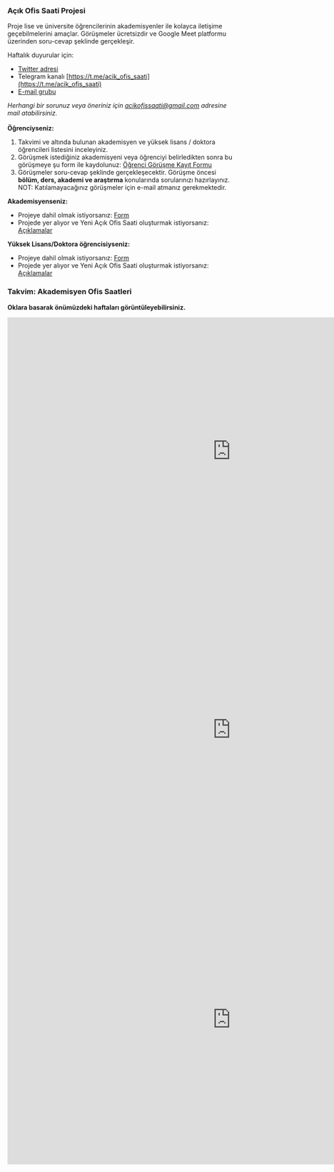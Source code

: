 ### Açık Ofis Saati Projesi
Proje lise ve üniversite öğrencilerinin akademisyenler ile kolayca iletişime geçebilmelerini amaçlar. 
Görüşmeler ücretsizdir ve Google Meet platformu üzerinden soru-cevap şeklinde gerçekleşir.

Haftalık duyurular için:
* [Twitter adresi](https://twitter.com/acik_ofis_saati)
* Telegram kanalı [https://t.me/acik_ofis_saati](https://t.me/acik_ofis_saati)
* [E-mail grubu](https://groups.google.com/g/acik-ofis-saati)

*Herhangi bir sorunuz veya öneriniz için acikofissaati@gmail.com adresine mail atabilirsiniz.*
\
\
**Öğrenciyseniz:**
1. Takvimi ve altında bulunan akademisyen ve yüksek lisans / doktora öğrencileri listesini inceleyiniz. 
2. Görüşmek istediğiniz akademisyeni veya öğrenciyi belirledikten sonra bu görüşmeye şu form ile kaydolunuz: [Öğrenci Görüşme Kayıt Formu](https://forms.gle/MbLGU4aJF8fRSzrU8)
3. Görüşmeler soru-cevap şeklinde gerçekleşecektir. Görüşme öncesi **bölüm, ders, akademi ve araştırma** konularında sorularınızı hazırlayınız. 
NOT: Katılamayacağınız görüşmeler için e-mail atmanız gerekmektedir.


**Akademisyenseniz:**

* Projeye dahil olmak istiyorsanız: [Form](https://forms.gle/EF9CgphMEuacXWXp6)
* Projede yer alıyor ve Yeni Açık Ofis Saati oluşturmak istiyorsanız: [Açıklamalar](https://drive.google.com/file/d/1wsEJAZADS8mJMqnYH81vKIpe9jceVpKy/view?usp=sharing)

**Yüksek Lisans/Doktora öğrencisiyseniz:**
* Projeye dahil olmak istiyorsanız: [Form](https://forms.gle/DBA3dBhtTQhVzcSq9)
* Projede yer alıyor ve Yeni Açık Ofis Saati oluşturmak istiyorsanız: [Açıklamalar](https://drive.google.com/file/d/1wsEJAZADS8mJMqnYH81vKIpe9jceVpKy/view?usp=sharing)

### Takvim: Akademisyen Ofis Saatleri
**Oklara basarak önümüzdeki haftaları görüntüleyebilirsiniz.**
<iframe src="https://calendar.google.com/calendar/embed?src=acikofissaati%40gmail.com&ctz=Europe%2FIstanbul" style="border: 0" width="1000" height="600" frameborder="0" scrolling="no"></iframe>

<iframe src="https://docs.google.com/spreadsheets/d/e/2PACX-1vREGSfogeIrBjtrGkIt1D3FzQlaFqiTl5SQdRN9dzNXyBG4IUE_BKk_XgOu0Nm9ia9VNS528atRLpp1/pubhtml?widget=true&amp;headers=false" style="border: 0" width="1000" height="650" frameborder="0" scrolling="no"></iframe>


<iframe src="https://docs.google.com/spreadsheets/d/e/2PACX-1vSI3wyvL4N6jr6RHEbaCWyuL2AfPe0nFn6H7B6vMbZ0Z6MCr42Vfid8Ot_f0tY9riJDYSzdBw6oSHmV/pubhtml?gid=1776706672&single=true" style="border: 0" width="1000" height="650" frameborder="0" scrolling="no"></iframe>

